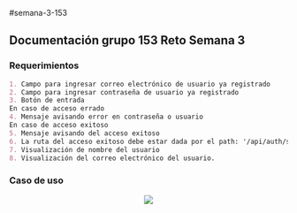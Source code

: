 #semana-3-153

## Documentación grupo 153 Reto Semana 3

### Requerimientos
```markdown
1. Campo para ingresar correo electrónico de usuario ya registrado
2. Campo para ingresar contraseña de usuario ya registrado
3. Botón de entrada
En caso de acceso errado
4. Mensaje avisando error en contraseña o usuario
En caso de acceso exitoso
5. Mensaje avisando del acceso exitoso
6. La ruta del acceso exitoso debe estar dada por el path: '/api/auth/signin'
7. Visualización de nombre del usuario
8. Visualización del correo electrónico del usuario.
```
### Caso de uso

<p align="center" >
  <img src="gh-pages/images/Caso_estudio_reto3.png"/>
</p>


